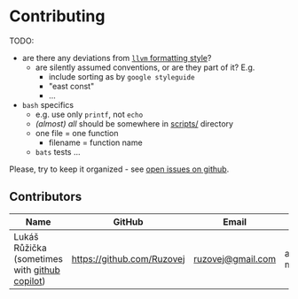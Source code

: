 # Contributing

TODO:

- are there any deviations from [`llvm` formatting style](.clang-format)?
  - are silently assumed conventions, or are they part of it? E.g.
    - include sorting as by `google styleguide`
    - "east const"
    - ...
- `bash` specifics
  - e.g. use only `printf`, not `echo`
  - _(almost) all_ should be somewhere in [scripts/](scripts/) directory
  - one file = one function
    - filename = function name
  - `bats` tests ...

Please, try to keep it organized - see [open issues on github](https://github.com/Ruzovej/cxxet/issues).

## Contributors

| Name | GitHub | Email | Notes |
| ---- | ------ | ----- | ----- |
| Lukáš Růžička (sometimes with [github copilot](https://github.com/features/copilot)) | <https://github.com/Ruzovej> | [ruzovej@gmail.com](mailto:ruzovej+cxxet@gmail.com) | author, maintainer |
